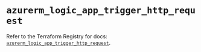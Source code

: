 # `azurerm_logic_app_trigger_http_request`

Refer to the Terraform Registry for docs: [`azurerm_logic_app_trigger_http_request`](https://registry.terraform.io/providers/hashicorp/azurerm/4.47.0/docs/resources/logic_app_trigger_http_request).
